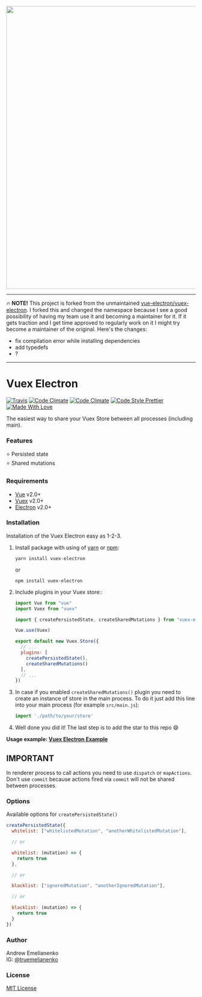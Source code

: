 <p align="center">
  <img width="750" src="https://user-images.githubusercontent.com/678665/45566726-404d9e80-b860-11e8-94b6-527dfcc3b3b3.png">
</p>

---

🔥 **NOTE!** This project is forked from the unmaintained [vue-electron/vuex-electron](https://github.com/vue-electron/vuex-electron). I forked this and changed the namespace because I see a good possibility of having my team use it and becoming a maintainer for it. If it gets traction and I get time approved to regularly work on it I might try become a maintainer of the original. Here's the changes:
- fix compilation error while installing dependencies
- add typedefs
- ?

---

# Vuex Electron

[![Travis](https://img.shields.io/travis/com/vue-electron/vuex-electron.svg?style=for-the-badge&longCache=true)](https://travis-ci.com/vue-electron/vuex-electron)
[![Code Climate](https://img.shields.io/codeclimate/maintainability/vue-electron/vuex-electron.svg?style=for-the-badge&longCache=true)](https://codeclimate.com/github/vue-electron/vuex-electron)
[![Code Climate](https://img.shields.io/codeclimate/coverage/vue-electron/vuex-electron.svg?style=for-the-badge&longCache=true)](https://codeclimate.com/github/vue-electron/vuex-electron)
[![Code Style Prettier](https://img.shields.io/badge/code%20style-prettier-brightgreen.svg?style=for-the-badge&longCache=true)](https://github.com/prettier/prettier)
[![Made With Love](https://img.shields.io/badge/made%20with-love-brightgreen.svg?style=for-the-badge&longCache=true)](https://github.com/MrEmelianenko)

The easiest way to share your Vuex Store between all processes (including main).

### Features

:star: Persisted state  
:star: Shared mutations

### Requirements

- [Vue](https://github.com/vuejs/vue) v2.0+
- [Vuex](https://github.com/vuejs/vuex) v2.0+
- [Electron](https://github.com/electron/electron) v2.0+

### Installation

Installation of the Vuex Electron easy as 1-2-3.

1. Install package with using of [yarn](https://github.com/yarnpkg/yarn) or [npm](https://github.com/npm/cli):

    ```
    yarn install vuex-electron
    ```

    or

    ```
    npm install vuex-electron
    ```

2. Include plugins in your Vuex store::

    ```javascript
    import Vue from "vue"
    import Vuex from "vuex"

    import { createPersistedState, createSharedMutations } from "vuex-electron"

    Vue.use(Vuex)

    export default new Vuex.Store({
      // ...
      plugins: [
        createPersistedState(),
        createSharedMutations()
      ],
      // ...
    })
    ```

3. In case if you enabled `createSharedMutations()` plugin you need to create an instance of store in the main process. To do it just add this line into your main process (for example `src/main.js`):

    ```javascript
    import './path/to/your/store'
    ```

4. Well done you did it! The last step is to add the star to this repo :smile:

**Usage example: [Vuex Electron Example](https://github.com/vue-electron/vuex-electron-example)**

## IMPORTANT

In renderer process to call actions you need to use `dispatch` or `mapActions`. Don't use `commit` because actions fired via `commit` will not be shared between processes.

### Options

Available options for `createPersistedState()`

```javascript
createPersistedState({
  whitelist: ["whitelistedMutation", "anotherWhitelistedMutation"],

  // or

  whitelist: (mutation) => {
    return true
  },

  // or

  blacklist: ["ignoredMutation", "anotherIgnoredMutation"],

  // or

  blacklist: (mutation) => {
    return true
  }
})
```

### Author

Andrew Emelianenko  
IG: [@truemelianenko](https://www.instagram.com/truemelianenko)

### License

[MIT License](https://github.com/vue-electron/vuex-electron/blob/master/LICENSE)
